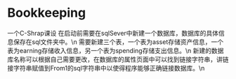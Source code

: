 # Bookkeeping
一个C-Shrap课设
  在启动前需要在sqlSever中新建一个数据库，数据库的具体信息保存在sql文件夹中。\n
  需要新建三个表，一个表为asset存储资产信息，一个表为earning存储收入信息，另一个表为spending存储支出信息。\n
  新建的数据库名称可以根据自己需要更改，在数据库的属性页面中可以找到链接字符串，讲链接字符串赋值到From1的sql字符串中以使得程序能够正确链接数据库。\n
